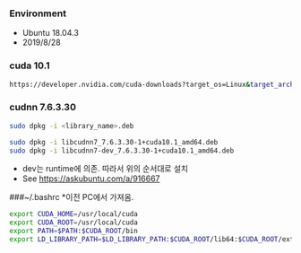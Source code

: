 
### Environment
* Ubuntu 18.04.3
* 2019/8/28

### cuda 10.1
```bash
https://developer.nvidia.com/cuda-downloads?target_os=Linux&target_arch=x86_64&target_distro=Ubuntu&target_version=1804&target_type=deblocal
```
### cudnn 7.6.3.30
```bash
sudo dpkg -i <library_name>.deb
```

```bash
sudo dpkg -i libcudnn7_7.6.3.30-1+cuda10.1_amd64.deb
sudo dpkg -i libcudnn7-dev_7.6.3.30-1+cuda10.1_amd64.deb
```
* dev는 runtime에 의존. 따라서 위의 순서대로 설치
* See https://askubuntu.com/a/916667


###~/.bashrc 
*이전 PC에서 가져옴.
```bash
export CUDA_HOME=/usr/local/cuda
export CUDA_ROOT=/usr/local/cuda
export PATH=$PATH:$CUDA_ROOT/bin
export LD_LIBRARY_PATH=$LD_LIBRARY_PATH:$CUDA_ROOT/lib64:$CUDA_ROOT/extras/CUPTI/lib64
```
